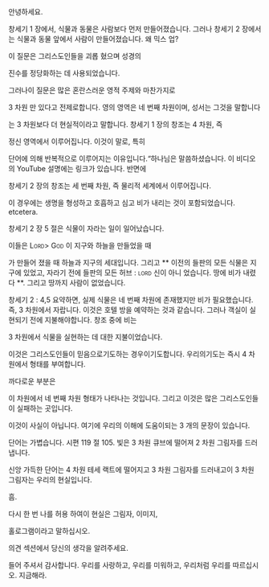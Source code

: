 안녕하세요.

창세기 1 장에서, 식물과 동물은 사람보다 먼저 만들어졌습니다. 그러나 창세기 2 장에서는 식물과 동물 앞에서 사람이 만들어졌습니다.
왜 믹스 업?

이 질문은 그리스도인들을 괴롭 혔으며 성경의

진수를 정당화하는 데 사용되었습니다.

그러나이 질문은 많은 혼란스러운 영적 주제와 마찬가지로

3 차원 만 있다고 전제로합니다.
영의 영역은 네 번째 차원이며, 성서는 그것을 말합니다

는 3 차원보다 더 현실적이라고 말합니다.
창세기 1 장의 창조는 4 차원, 즉

정신 영역에서 이루어집니다.
이것이 말로, 특히

단어에 의해 반복적으로 이루어지는 이유입니다.“하나님은 말씀하셨습니다. 이 비디오의 YouTube 설명에는
링크가 있습니다. 반면에

창세기 2 장의 창조는 세 번째
차원, 즉 물리적 세계에서 이루어집니다.

이 경우에는 생명을 형성하고 호흡하고 심고
비가 내리는 것이 포함되었습니다. etcetera.

창세기 2 장 5 절은
식물이 자라는 일이 일어났습니다.

이들은 <span class = "smallcaps"> Lord> God
이 지구와 하늘을 만들었을 때

가 만들어 졌을 때 하늘과 지구의 세대입니다. 그리고 ** 이전의 들판의 모든 식물은 지구에 있었고, 자라기 전에 들판의 모든 허브 :
<span class = "smallcaps"> lord </span> 신이 아니 었습니다. 땅에 비가 내렸다 **. 그리고 땅까지 사람이 없었습니다.

창세기 2 : 4,5
요약하면, 실제 식물은 네 번째 차원에 존재했지만
비가 필요했습니다. 즉, 3 차원에서 자랍니다.
이것은 호텔 방을 예약하는 것과 같습니다.
그러나 객실이 실현되기 전에 지불해야합니다.
창조 중에 비는

3 차원에서 식물을 실현하는 데 대한 지불이었습니다.

이것은 그리스도인들이 믿음으로기도하는 경우이기도합니다. 우리의기도는
즉시 4 차원에서 형태를 부여합니다.

까다로운 부분은

이 차원에서 네 번째 차원 형태가 나타나는 것입니다. 그리고 이것은 많은 그리스도인들이 실패하는 곳입니다.

이것이 사실이 아닙니다.
여기에 우리의 이해에 도움이되는 3 개의 문장이 있습니다.

단어는 가볍습니다. 시편 119 절 105.
빛은 3 차원 큐브에 떨어져 2 차원 그림자를 드러냅니다.

신앙 가득한 단어는 4 차원 테세 랙트에 떨어지고
3 차원 그림자를 드러내고이 3 차원 그림자는 우리의 현실입니다.

흠.

다시 한 번 나를 허용 하여이 현실은 그림자, 이미지,

홀로그램이라고 말하십시오.

의견 섹션에서 당신의 생각을 알려주세요.

들어 주셔서 감사합니다.
우리를 사랑하고, 우리를 미워하고, 우리처럼 우리를 따르십시오. 지금해라.




